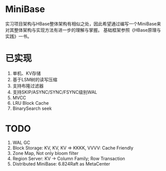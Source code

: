 # MiniBase
实习项目架构与HBase整体架构有相似之处，因此希望通过编写一个MiniBase来对其整体架构与实现方法有进一步的理解与掌握。
基础框架参照《HBase原理与实践》一书。
# 已实现
1. 单机、KV存储
2. 基于LSM树的读写压缩
3. 支持布隆过滤器
4. 支持SKIP/ASYNC/SYNC/FSYNC级别WAL
5. MVCC
6. LRU Block Cache
7. BinarySearch seek
# TODO
1. WAL GC
2. Block Storage: KV, KV, KV => KKKK, VVVV: Cache Friendly
3. Zone Map, Not only bloom filter
4. Region Server: KV -> Column Family; Row Transaction
5. Distributed MiniBase: 6.824Raft as MetaCenter
